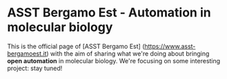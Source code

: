 # ASST Bergamo Est - Automation in molecular biology

This is the official page of [ASST Bergamo Est] (https://www.asst-bergamoest.it) with the aim of sharing what we're doing about bringing **open automation** in molecular biology.
We're focusing on some interesting project: stay tuned!
